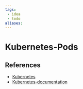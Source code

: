 ```yaml
---
tags:
 - idea
 - todo
aliases:
---
```


# Kubernetes-Pods

<!--
	Write three to five sentences in your own words
	Assume that the reader will have no context
	Include sources
	Link to other ideas
-->

## References

- [Kubernetes](Kubernetes.md)
- [Kubernetes-documentation](Kubernetes-documentation.md)
